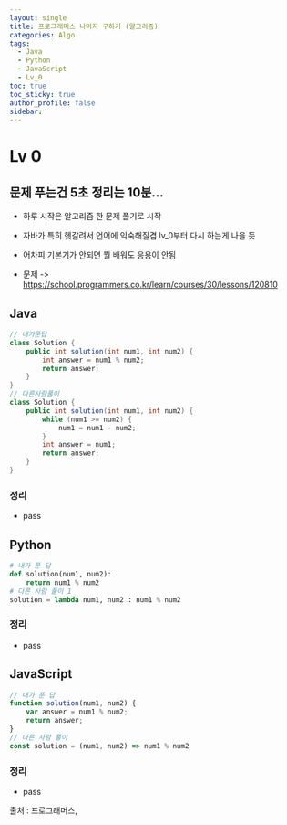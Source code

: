 ```yaml
---
layout: single
title: 프로그래머스 나머지 구하기 (알고리즘)
categories: Algo
tags:
  - Java
  - Python
  - JavaScript
  - Lv_0
toc: true
toc_sticky: true
author_profile: false
sidebar:
---
```

# Lv 0

## 문제 푸는건 5초 정리는 10분...

- 하루 시작은 알고리즘 한 문제 풀기로 시작
- 자바가 특히 헷갈려서 언어에 익숙해질겸 lv_0부터 다시 하는게 나을 듯
- 어차피 기본기가 안되면 뭘 배워도 응용이 안됨

- 문제 -> https://school.programmers.co.kr/learn/courses/30/lessons/120810

## Java

```java
// 내가푼답 
class Solution {
    public int solution(int num1, int num2) {
        int answer = num1 % num2;
        return answer;
    }
}
// 다른사람풀이
class Solution {
    public int solution(int num1, int num2) {
        while (num1 >= num2) {
            num1 = num1 - num2;
        }
        int answer = num1;
        return answer;
    }
}

```
### 정리
- pass



## Python
```python
# 내가 푼 답
def solution(num1, num2):
    return num1 % num2
# 다른 사람 풀이 1
solution = lambda num1, num2 : num1 % num2
```
### 정리
- pass



## JavaScript

```javascript
// 내가 푼 답
function solution(num1, num2) {
    var answer = num1 % num2;
    return answer;
}
// 다른 사람 풀이
const solution = (num1, num2) => num1 % num2
```
### 정리
- pass



출처 : 프로그래머스,